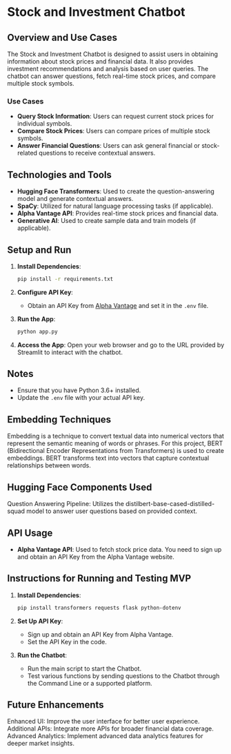 # Stock and Investment Chatbot
## Overview and Use Cases
The Stock and Investment Chatbot is designed to assist users in obtaining information about stock prices and financial data. It also provides investment recommendations and analysis based on user queries. The chatbot can answer questions, fetch real-time stock prices, and compare multiple stock symbols.

### Use Cases
- **Query Stock Information**: Users can request current stock prices for individual symbols.
- **Compare Stock Prices**: Users can compare prices of multiple stock symbols.
- **Answer Financial Questions**: Users can ask general financial or stock-related questions to receive contextual answers.
## Technologies and Tools
- **Hugging Face Transformers**: Used to create the question-answering model and generate contextual answers.
- **SpaCy**: Utilized for natural language processing tasks (if applicable).
- **Alpha Vantage API**: Provides real-time stock prices and financial data.
- **Generative AI**: Used to create sample data and train models (if applicable).

## Setup and Run

1. **Install Dependencies**:
    ```bash
    pip install -r requirements.txt
    ```

2. **Configure API Key**:
    - Obtain an API Key from [Alpha Vantage](https://www.alphavantage.co/support/#api-key) and set it in the `.env` file.

3. **Run the App**:
    ```bash
    python app.py
    ```

4. **Access the App**:
    Open your web browser and go to the URL provided by Streamlit to interact with the chatbot.

## Notes
- Ensure that you have Python 3.6+ installed.
- Update the `.env` file with your actual API key.
  
## Embedding Techniques

Embedding is a technique to convert textual data into numerical vectors that represent the semantic meaning of words or phrases. For this project, BERT (Bidirectional Encoder Representations from Transformers) is used to create embeddings. BERT transforms text into vectors that capture contextual relationships between words.


## Hugging Face Components Used
Question Answering Pipeline: Utilizes the distilbert-base-cased-distilled-squad model to answer user questions based on provided context.

## API Usage
- **Alpha Vantage API**: Used to fetch stock price data. You need to sign up and obtain an API Key from the Alpha Vantage website.

## Instructions for Running and Testing MVP
1. **Install Dependencies**:
    ```bash
    pip install transformers requests flask python-dotenv
    ```
2. **Set Up API Key**:
    - Sign up and obtain an API Key from Alpha Vantage.
    - Set the API Key in the code.

3. **Run the Chatbot**:
    - Run the main script to start the Chatbot.
    - Test various functions by sending questions to the Chatbot through the Command Line or a supported platform.


## Future Enhancements
Enhanced UI: Improve the user interface for better user experience.
Additional APIs: Integrate more APIs for broader financial data coverage.
Advanced Analytics: Implement advanced data analytics features for deeper market insights.
